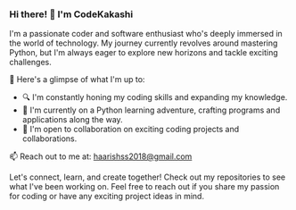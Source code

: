### Hi there! 👋 I'm CodeKakashi

I'm a passionate coder and software enthusiast who's deeply immersed in the world of technology. My journey currently revolves around mastering Python, but I'm always eager to explore new horizons and tackle exciting challenges.

🚀 Here's a glimpse of what I'm up to:

- 🔍 I'm constantly honing my coding skills and expanding my knowledge.
- 🌱 I'm currently on a Python learning adventure, crafting programs and applications along the way.
- 🤝 I'm open to collaboration on exciting coding projects and collaborations.

📫 Reach out to me at: haarishss2018@gmail.com

Let's connect, learn, and create together! Check out my repositories to see what I've been working on. Feel free to reach out if you share my passion for coding or have any exciting project ideas in mind.
